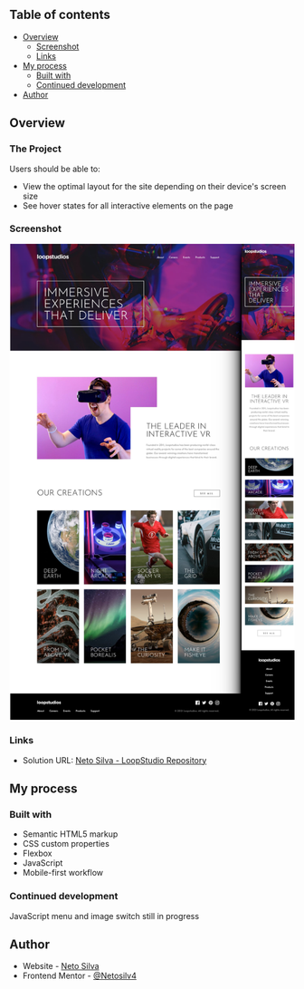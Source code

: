 
## Table of contents

- [Overview](#overview)
  - [Screenshot](#screenshot)
  - [Links](#links)
- [My process](#my-process)
  - [Built with](#built-with)
  - [Continued development](#continued-development)
- [Author](#author)



## Overview

### The Project

Users should be able to:

- View the optimal layout for the site depending on their device's screen size
- See hover states for all interactive elements on the page

### Screenshot

![](./loopStudioPrint.png)


### Links

- Solution URL: [Neto Silva - LoopStudio Repository](https://github.com/Netosilv4/LoopStudios-Junior)


## My process

### Built with

- Semantic HTML5 markup
- CSS custom properties
- Flexbox
- JavaScript
- Mobile-first workflow



### Continued development

JavaScript menu and image switch still in progress 


## Author

- Website - [Neto Silva](https://netosilv4.github.io/)
- Frontend Mentor - [@Netosilv4](https://www.frontendmentor.io/profile/Netosilv4)

